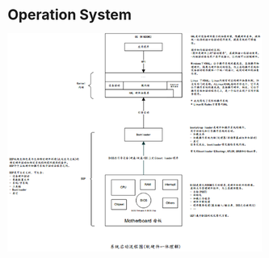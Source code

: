 # Operation System
![OS](https://github.com/MaiStudio/OperationSystem/blob/main/Diagram/OperationSystem.png)
